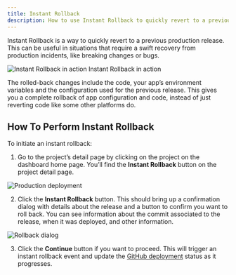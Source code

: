 ```yaml
---
title: Instant Rollback
description: How to use Instant Rollback to quickly revert to a previous production release.
---
```


Instant Rollback is a way to quickly revert to a previous production release. This can be useful in situations that require a swift recovery from production incidents, like breaking changes or bugs.

![Instant Rollback in action](../../../assets/images/instant-rollback.webp)
Instant Rollback in action

The rolled-back changes include the code, your app’s environment variables and the configuration used for the previous release. This gives you a complete rollback of app configuration and code, instead of just reverting code like some other platforms do.

## How To Perform Instant Rollback

To initiate an instant rollback:

1. Go to the project’s detail page by clicking on the project on the dashboard home page. You’ll find the **Instant Rollback** button on the project detail page.

![Production deployment](../../../assets/images/rollback-dashboard-home.webp)

2. Click the **Instant Rollback** button. This should bring up a confirmation dialog with details about the release and a button to confirm you want to roll back. You can see information about the commit associated to the release, when it was deployed, and other information.

![Rollback dialog](../../../assets/images/rollback-dialog.webp)

3. Click the **Continue** button if you want to proceed. This will trigger an instant rollback event and update the [GitHub deployment](deployment-log.md) status as it progresses.
